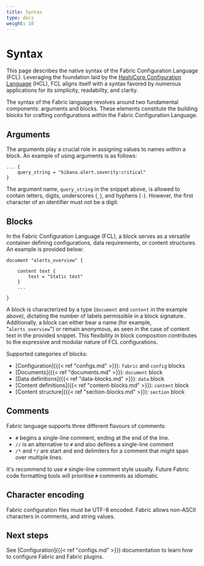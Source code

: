 ```yaml
---
title: Syntax
type: docs
weight: 10
---
```


# Syntax

This page describes the native syntax of the Fabric Configuration Language (FCL). Leveraging the foundation laid by the [HashiCorp Configuration Language](https://github.com/hashicorp/hcl/blob/main/hclsyntax/spec.md) (HCL), FCL aligns itself with a syntax favored by numerous applications for its simplicity, readability, and clarity.

The syntax of the Fabric language revolves around two fundamental components: arguments and blocks. These elements constitute the building blocks for crafting configurations within the Fabric Configuration Language.

## Arguments

The arguments play a crucial role in assigning values to names within a block. An example of using arguments is as follows:

```hcl
... {
    query_string = "kibana.alert.severity:critical"
}
```

The argument name, `query_string` in the snippet above, is allowed to contain letters, digits, underscores (`_`), and hyphens (`-`). However, the first character of an identifier must not be a digit.

## Blocks

In the Fabric Configuration Language (FCL), a block serves as a versatile container defining configurations, data requirements, or content structures. An example is provided below:

```hcl
document "alerts_overview" {

    content text {
        text = "Static text"
    }
    ...

}
```

A block is characterized by a type (`document` and `content` in the example above), dictating the number of labels permissible in a block signature. Additionally, a block can either bear a name (for example, "`alerts_overview`") or remain anonymous, as seen in the case of content text in the provided snippet. This flexibility in block composition contributes to the expressive and modular nature of FCL configurations.

Supported categories of blocks:

- [Configuration]({{< ref "configs.md" >}}): `fabric` and `config` blocks
- [Documents]({{< ref "documents.md" >}}): `document` block
- [Data definitions]({{< ref "data-blocks.md" >}}): `data` block
- [Content definitions]({{< ref "content-blocks.md" >}}): `content` block
- [Content structure]({{< ref "section-blocks.md" >}}): `section` block

## Comments

Fabric language supports three different flavours of comments:

- `#` begins a single-line comment, ending at the end of the line.
- `//` is an alternative to `#` and also defines a single-line comment
- `/*` and `*/` are start and end delimiters for a comment that might span over multiple lines.

It's recommend to use `#` single-line comment style usually. Future Fabric code formatting tools will prioritise `#` comments as idiomatic.

## Character encoding

Fabric configuration files must be UTF-8 encoded. Fabric allows non-ASCII characters in comments, and string values.

## Next steps

See [Configuration]({{< ref "configs.md" >}}) documentation to learn how to configure Fabric and Fabric plugins.
